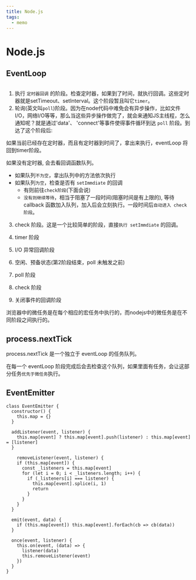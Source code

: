 ```yaml
---
title: Node.js
tags: 
  - memo
---
```


# Node.js

## EventLoop

<img :src="$withBase('/node/event-loop.png')"/>

1. 执行 `定时器回调` 的阶段。检查定时器，如果到了时间，就执行回调。这些定时器就是setTimeout、setInterval。这个阶段暂且叫它`timer`。
2. 轮询(英文叫`poll`)阶段。因为在node代码中难免会有异步操作，比如文件I/O，网络I/O等等，那么当这些异步操作做完了，就会来通知JS主线程，怎么通知呢？就是通过'data'、 'connect'等事件使得事件循环到达 `poll` 阶段。到达了这个阶段后:

如果当前已经存在定时器，而且有定时器到时间了，拿出来执行，eventLoop 将回到timer阶段。

如果没有定时器, 会去看回调函数队列。

- 如果队列`不为空`，拿出队列中的方法依次执行
- 如果队列`为空`，检查是否有 `setImmdiate` 的回调
    - 有则前往`check阶段`(下面会说)
    - `没有则继续等待`，相当于阻塞了一段时间(阻塞时间是有上限的), 等待 callback 函数加入队列，加入后会立刻执行。一段时间后`自动进入 check 阶段`。

3. check 阶段。这是一个比较简单的阶段，直接`执行 setImmdiate` 的回调。

1. timer 阶段
2. I/O 异常回调阶段
3. 空闲、预备状态(第2阶段结束，poll 未触发之前)
4. poll 阶段
5. check 阶段
6. 关闭事件的回调阶段

浏览器中的微任务是在每个相应的宏任务中执行的，而nodejs中的微任务是在不同阶段之间执行的。

## process.nextTick

process.nextTick 是一个独立于 eventLoop 的任务队列。

在每一个 eventLoop 阶段完成后会去检查这个队列，如果里面有任务，会让这部分任务`优先于微任务`执行。

## EventEmitter

    class EventEmitter {
      constructor() {
        this.map = {}
      }
    
      addListener(event, listener) {
        this.map[event] ? this.map[event].push(listener) : this.map[event] = [listener]
      }
    
    	removeListener(event, listener) {
        if (this.map[event]) {
          const _listeners = this.map[event]
          for (let i = 0; i < _listeners.length; i++) {
            if (_listeners[i] === listener) {
              this.map[event].splice(i, 1)
              return
            }
          }
        }
      }
    
      emit(event, data) {
        if (this.map[event]) this.map[event].forEach(cb => cb(data))
      }
    
      once(event, listener) {
        this.on(event, (data) => {
          listener(data)
          this.removeListener(event)
        })
      }
    }